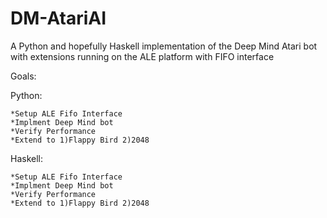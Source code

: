 DM-AtariAI
==========

A Python and hopefully Haskell implementation of the Deep Mind Atari bot with extensions running on the ALE platform with FIFO interface


Goals:

  Python:
  
    *Setup ALE Fifo Interface
    *Implment Deep Mind bot
    *Verify Performance
    *Extend to 1)Flappy Bird 2)2048
    
  Haskell:
  
    *Setup ALE Fifo Interface
    *Implment Deep Mind bot
    *Verify Performance
    *Extend to 1)Flappy Bird 2)2048
